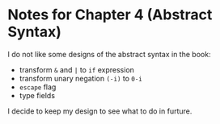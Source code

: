 Notes for Chapter 4 (Abstract Syntax)
=====================================

I do not like some designs of the abstract syntax in the book:

* transform `&` and `|` to `if` expression
* transform unary negation `(-i)` to `0-i`
* `escape` flag
* type fields


I decide to keep my design to see what to do in furture.